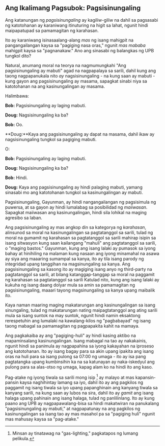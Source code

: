 ## Ang Ikalimang Pagsubok: Pagsisinungaling

Ang katanungan ng *pagsisinungaling* ay kagiliw-giliw na dahil sa pagsasabi ng katotohanan ay karaniwang itinuturing na higit sa lahat, ngunit hindi maipapatupad sa pamamagitan ng karahasan.

Ito ay karaniwang isinasaalang-alang *mas* ng isang mahigpit na pangangailangan kaysa sa "pagiging nasa oras," ngunit *mas mababa* mahigpit kaysa sa "pagnanakaw." Ano ang sinasabi ng balangkas ng UPB tungkol dito?

Natural, anumang moral na teorya na nagmumungkahi "Ang pagsisinungaling ay mabuti" agad na nagpapalaya sa sarili, dahil kung ang taong nagpapanukala nito *ay* nagsisinungaling - na kung saan ay mabuti - kung gayon ang pagsisinungaling ay masama, sapagkat sinabi niya sa katotohanan na ang kasinungalingan ay masama.

Halimbawa:

**Bob:** Pagsisinungaling ay laging mabuti.

**Doug:** Nagsisinungaling ka ba?

**Bob:** Oo.

**Doug:**Kaya ang pagsisinungaling ay dapat na masama, dahil ikaw ay nagsisinungaling tungkol sa pagiging mabuti.

O:

**Bob:** Pagsisinungaling ay laging mabuti.

**Doug:** Nagsisinungaling ka ba?

**Bob:** Hindi.

**Doug:** Kaya ang pagsisinungaling ay hindi palaging mabuti, yamang sinasabi mo ang katotohanan tungkol sa kasinungalingan ay mabuti.

Pagsisinungaling, Gayunman, ay hindi nangangailangan ng pagsisimula ng puwersa, at sa gayon ay hindi lumalabag sa posibilidad ng *maiiwasan*. Sapagkat maiiwasan ang kasinungalingan, hindi sila lohikal na maging agresibo sa laban.

Ang pagsisinungaling ay mas angkop din sa kategorya ng *karahasan*, alinsunod sa moral na kasinungalingan sa pagtatanggol sa sarili, tulad ng moral na gumamit ng karahasan sa pagtatanggol sa sarili mahirap isipin sa isang sitwasyon kung saan kailangang "mahuli" ang pagtatanggol sa sarili, o "maging bastos." Gayunman, kung ang isang lalaki ay pumasok sa iyong bahay at hinihiling na malaman kung nasaan ang iyong minamahal na asawa ay siya ang maaaring sumampal sa kanya, ito ay tila isang parody ng integridad upang tanggihan na magsinungaling sa kanya. Ang pagsisinungaling sa kasong ito ay magiging isang anyo ng third-party na pagtatanggol sa sarili, at bilang katanggap-tanggap sa moral na paggamit ng karahasan sa pagtatanggol sa sarili Katulad nito, kung ang isang lalaki ay kukuha ng isang daang dolyar mula sa amin sa pamamagitan ng pagsisinungaling, maaari tayong magsinungaling sa kanya upang maibalik ito.

Kaya naman maaring maging makatarungan ang kasinungalingan sa isang sinungaling, tulad ng makatarungan nating maipagtatanggol ang ating sarili mula sa isang suntok na may suntok, ngunit hindi namin eksaktong rerespetuhin ang lumalaki na kawalang-kilos ng "pagbabayad" ng isang taong mabagal sa pamamagitan ng pagpapakita kahit na mamaya.

Ang pagkakaiba ay ang "pagiging-huli" ay hindi kasing aktibo na mapaminsalang kasinungalingan. Isang mabagal na tao ay nakakainis, ngunit hindi sa panimula ay nagpapahina sa iyong kakayahan na iproseso ang katotohanan. Ito ay isang bagay para sa akin upang ipakita ang isang oras na huli para sa isang pulong sa 07:00 ng umaga - ito ay isa pang pagtatangka upang kumbinsihin ka na sa katunayan ay naka-iskedyul ang pulong para sa alas-otso ng umaga, kapag alam ko na hindi ito ang kaso.

Pag-atake ng iyong tiwala sa sarili mong isip [^5] ay malayo at mas kapansin-pansin kaysa naghihintay lamang sa iyo, dahil ito ay ang pagkilos ng paggamit ng isang tiwala sa iyo upang papanghinain ang kanyang tiwala sa kanyang sarili, na kung saan ay lubos na sira, dahil ito ay *gamit* ang isang halaga upang pahinain ang isang halaga, tulad ng panlilinlang. Ito ay kung paano ang UPB ay nagpapawalang-bisa sa hindi makatwiran na panukalang "pagsisinungaling ay mabuti," at nagpapatunay na ang pagkilos ng kasinungalingan sa isang tao ay mas masahol pa sa "pagiging huli" ngunit mas mahusay kaysa sa "pag-atake."

[^5]: Minsan ay tinatawag na "gas-lighting," pagkatapos ng lumang pelikula.